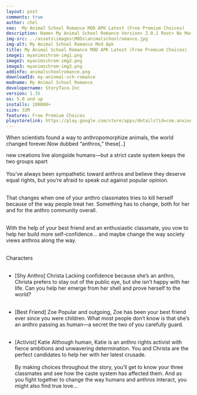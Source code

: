 ```yaml
---
layout: post
comments: true
author: chel
seo:  My Animal School Romance MOD APK Latest (Free Premium Choices)
description: Name> My Animal School Romance Version> 2.0.1 Root> No Mod features> Free Premium Choices Preview Tutorial Install> Install Steps> Download
img-src: ../assets\images\MODs\animalschoolromance.jpg
img-alt: My Animal School Romance Mod Apk
title: My Animal School Romance MOD APK Latest (Free Premium Choices)
image1: myanimschrom-img1.png
image2: myanimschrom-img2.png 
image3: myanimschrom-img3.png 
addinfo: animalschoolromance.png
downloadId: my-aninmal-sch-romance
modname: My Animal School Romance
developername: StoryTaco.Inc
version: 1.35
os: 5.0 and up
installs: 100000+
size: 32M
features: Free Premium Choices
playstorelink: https://play.google.com/store/apps/details?id=com.anxiousottergames.spacefarmer
---
```

<p>When scientists found a way to anthropomorphize animals, the world changed forever.Now dubbed “anthros,” these[..]

new creations live alongside humans—but a strict caste system keeps the two groups apart<br><br>
You’ve always been sympathetic toward anthros and believe they deserve equal rights, but you’re afraid to speak out against popular opinion.<br><br>

That changes when one of your anthro classmates tries to kill herself because of the way people treat her. Something has to change, both for her and for the anthro community overall.<br><br>

With the help of your best friend and an enthusiastic classmate, you vow to help her build more self-confidence… and maybe change the way society views anthros along the way.<br><br>

Characters<br><br>

* [Shy Anthro] Christa
Lacking confidence because she’s an anthro, Christa prefers to stay out of the public eye, but she isn’t happy with her life. Can you help her emerge from her shell and prove herself to the world?<br><br>

* [Best Friend] Zoe
Popular and outgoing, Zoe has been your best friend ever since you were children. What most people don’t know is that she’s an anthro passing as human—a secret the two of you carefully guard.<br><br>

* [Activist] Katie
Although human, Katie is an anthro rights activist with fierce ambitions and unwavering determination. You and Christa are the perfect candidates to help her with her latest crusade.<br><br>
By making choices throughout the story, you’ll get to know your three classmates and see how the caste system has affected them. And as you fight together to change the way humans and anthros interact, you might also find true love…
</p>